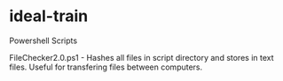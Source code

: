 # ideal-train
Powershell Scripts

FileChecker2.0.ps1 - Hashes all files in script directory and stores in text files. Useful for transfering files between computers.
